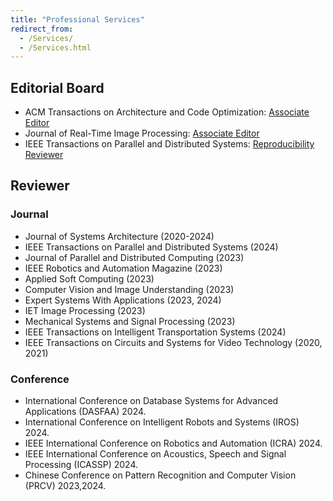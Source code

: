 ```yaml
---
title: "Professional Services"
redirect_from: 
  - /Services/
  - /Services.html
---
```


## Editorial Board 
* ACM Transactions on Architecture and Code Optimization: [Associate Editor](https://dl.acm.org/journal/taco/editorial-board)
* Journal of Real-Time Image Processing: [Associate Editor](https://link.springer.com/journal/11554/editors)
* IEEE Transactions on Parallel and Distributed Systems: [Reproducibility Reviewer](https://www.computer.org/csdl/journals/td/about/107377?title=Review%20Board&periodical=IEEE%20Transactions%20on%20Parallel%20and%20Distributed%20Systems)

## Reviewer
### Journal
* Journal of Systems Architecture (2020-2024)
* IEEE Transactions on Parallel and Distributed Systems (2024)
* Journal of Parallel and Distributed Computing (2023)
* IEEE Robotics and Automation Magazine (2023)
* Applied Soft Computing (2023)
* Computer Vision and Image Understanding (2023)
* Expert Systems With Applications (2023, 2024)
* IET Image Processing (2023)
* Mechanical Systems and Signal Processing (2023)
* IEEE Transactions on Intelligent Transportation Systems (2024)
* IEEE Transactions on Circuits and Systems for Video Technology (2020, 2021)

### Conference
*  International Conference on Database Systems for Advanced Applications (DASFAA) 2024.
*  International Conference on Intelligent Robots and Systems (IROS) 2024.
*  IEEE International Conference on Robotics and Automation (ICRA) 2024.
*  IEEE International Conference on Acoustics, Speech and Signal Processing (ICASSP) 2024.
*  Chinese Conference on Pattern Recognition and Computer Vision (PRCV) 2023,2024.
